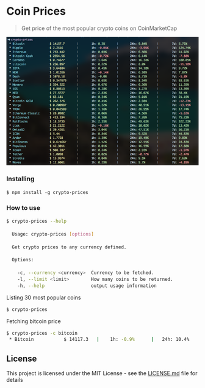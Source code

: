 # Coin Prices

> Get price of the most popular crypto coins on CoinMarketCap

![Example](images/crypto-prices-preview.png)

### Installing

```
$ npm install -g crypto-prices
```

### How to use

```sh
$ crypto-prices --help

  Usage: crypto-prices [options]

  Get crypto prices to any currency defined.

  Options:

    -c, --currency <currency>  Currency to be fetched.
    -l, --limit <limit>        How many coins to be returned.
    -h, --help                 output usage information
```

Listing 30 most popular coins

```sh
$ crypto-prices
```

Fetching bitcoin price

```sh
$ crypto-prices -c bitcoin
 * Bitcoin  	 	 $ 14117.3 	 | 	  1h: -0.9% 	 | 	 24h: 10.4% 	 | 	  7d: 5.72%
```

## License

This project is licensed under the MIT License - see the [LICENSE.md](LICENSE.md) file for details